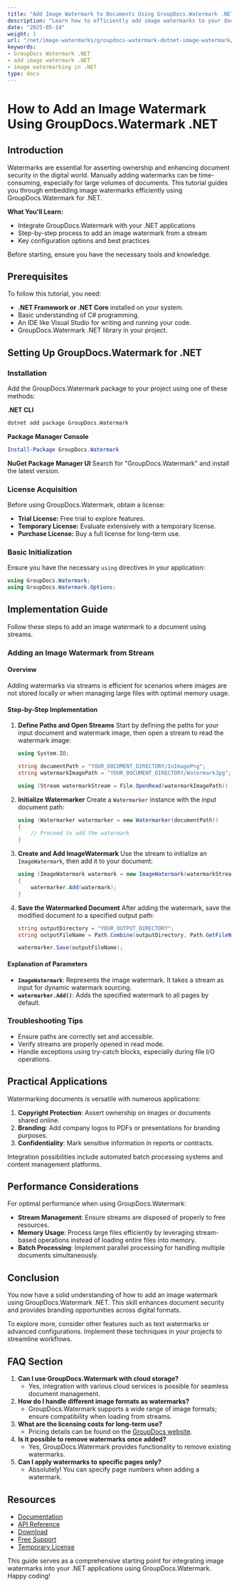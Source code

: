 ```yaml
---
title: "Add Image Watermark to Documents Using GroupDocs.Watermark .NET"
description: "Learn how to efficiently add image watermarks to your documents using GroupDocs.Watermark for .NET. Follow our step-by-step guide and best practices."
date: "2025-05-14"
weight: 1
url: "/net/image-watermarks/groupdocs-watermark-dotnet-image-watermark/"
keywords:
- GroupDocs Watermark .NET
- add image watermark .NET
- image watermarking in .NET
type: docs
---
```

# How to Add an Image Watermark Using GroupDocs.Watermark .NET

## Introduction
Watermarks are essential for asserting ownership and enhancing document security in the digital world. Manually adding watermarks can be time-consuming, especially for large volumes of documents. This tutorial guides you through embedding image watermarks efficiently using GroupDocs.Watermark for .NET.

**What You'll Learn:**
- Integrate GroupDocs.Watermark with your .NET applications
- Step-by-step process to add an image watermark from a stream
- Key configuration options and best practices

Before starting, ensure you have the necessary tools and knowledge.

## Prerequisites
To follow this tutorial, you need:
- **.NET Framework or .NET Core** installed on your system.
- Basic understanding of C# programming.
- An IDE like Visual Studio for writing and running your code.
- GroupDocs.Watermark .NET library in your project.

## Setting Up GroupDocs.Watermark for .NET

### Installation
Add the GroupDocs.Watermark package to your project using one of these methods:

**.NET CLI**
```bash
dotnet add package GroupDocs.Watermark
```

**Package Manager Console**
```powershell
Install-Package GroupDocs.Watermark
```

**NuGet Package Manager UI**
Search for "GroupDocs.Watermark" and install the latest version.

### License Acquisition
Before using GroupDocs.Watermark, obtain a license:
- **Trial License:** Free trial to explore features.
- **Temporary License:** Evaluate extensively with a temporary license.
- **Purchase License:** Buy a full license for long-term use.

### Basic Initialization
Ensure you have the necessary `using` directives in your application:
```csharp
using GroupDocs.Watermark;
using GroupDocs.Watermark.Options;
```

## Implementation Guide
Follow these steps to add an image watermark to a document using streams.

### Adding an Image Watermark from Stream
#### Overview
Adding watermarks via streams is efficient for scenarios where images are not stored locally or when managing large files with optimal memory usage.

#### Step-by-Step Implementation
1. **Define Paths and Open Streams**
   Start by defining the paths for your input document and watermark image, then open a stream to read the watermark image:
   ```csharp
   using System.IO;

   string documentPath = "YOUR_DOCUMENT_DIRECTORY/InImagePng";
   string watermarkImagePath = "YOUR_DOCUMENT_DIRECTORY/WatermarkJpg";

   using (Stream watermarkStream = File.OpenRead(watermarkImagePath))
   ```
2. **Initialize Watermarker**
   Create a `Watermarker` instance with the input document path:
   ```csharp
   using (Watermarker watermarker = new Watermarker(documentPath))
   {
       // Proceed to add the watermark
   }
   ```
3. **Create and Add ImageWatermark**
   Use the stream to initialize an `ImageWatermark`, then add it to your document:
   ```csharp
   using (ImageWatermark watermark = new ImageWatermark(watermarkStream))
   {
       watermarker.Add(watermark);
   }
   ```
4. **Save the Watermarked Document**
   After adding the watermark, save the modified document to a specified output path:
   ```csharp
   string outputDirectory = "YOUR_OUTPUT_DIRECTORY";
   string outputFileName = Path.Combine(outputDirectory, Path.GetFileName(documentPath));

   watermarker.Save(outputFileName);
   ```
#### Explanation of Parameters
- **`ImageWatermark`**: Represents the image watermark. It takes a stream as input for dynamic watermark sourcing.
- **`watermarker.Add()`**: Adds the specified watermark to all pages by default.

### Troubleshooting Tips
- Ensure paths are correctly set and accessible.
- Verify streams are properly opened in read mode.
- Handle exceptions using try-catch blocks, especially during file I/O operations.

## Practical Applications
Watermarking documents is versatile with numerous applications:
1. **Copyright Protection**: Assert ownership on images or documents shared online.
2. **Branding**: Add company logos to PDFs or presentations for branding purposes.
3. **Confidentiality**: Mark sensitive information in reports or contracts.

Integration possibilities include automated batch processing systems and content management platforms.

## Performance Considerations
For optimal performance when using GroupDocs.Watermark:
- **Stream Management**: Ensure streams are disposed of properly to free resources.
- **Memory Usage**: Process large files efficiently by leveraging stream-based operations instead of loading entire files into memory.
- **Batch Processing**: Implement parallel processing for handling multiple documents simultaneously.

## Conclusion
You now have a solid understanding of how to add an image watermark using GroupDocs.Watermark .NET. This skill enhances document security and provides branding opportunities across digital formats.

To explore more, consider other features such as text watermarks or advanced configurations. Implement these techniques in your projects to streamline workflows.

## FAQ Section
1. **Can I use GroupDocs.Watermark with cloud storage?**
   - Yes, integration with various cloud services is possible for seamless document management.
2. **How do I handle different image formats as watermarks?**
   - GroupDocs.Watermark supports a wide range of image formats; ensure compatibility when loading from streams.
3. **What are the licensing costs for long-term use?**
   - Pricing details can be found on the [GroupDocs website](https://purchase.groupdocs.com).
4. **Is it possible to remove watermarks once added?**
   - Yes, GroupDocs.Watermark provides functionality to remove existing watermarks.
5. **Can I apply watermarks to specific pages only?**
   - Absolutely! You can specify page numbers when adding a watermark.

## Resources
- [Documentation](https://docs.groupdocs.com/watermark/net/)
- [API Reference](https://reference.groupdocs.com/watermark/net)
- [Download](https://releases.groupdocs.com/watermark/net/)
- [Free Support](https://forum.groupdocs.com/c/watermark/10)
- [Temporary License](https://purchase.groupdocs.com/temporary-license)

This guide serves as a comprehensive starting point for integrating image watermarks into your .NET applications using GroupDocs.Watermark. Happy coding!
